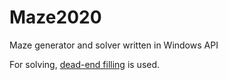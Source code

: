 # Maze2020
Maze generator and solver written in Windows API

For solving, [dead-end filling](https://en.wikipedia.org/wiki/Maze_solving_algorithm#Dead-end_filling) is used.
